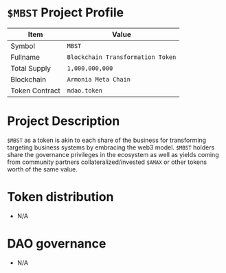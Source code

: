 # `$MBST` Project Profile

|Item | Value|
|--|--|
| Symbol | `MBST` |
| Fullname | `Blockchain Transformation Token` |
| Total Supply | `1,000,000,000` |
| Blockchain | `Armonia Meta Chain`|
| Token Contract | `mdao.token` |

# Project Description
`$MBST` as a token is akin to each share of the business for transforming targeting business systems by embracing the web3 model. `$MBST` holders share the governance privileges in the ecosystem as well as yields coming from community partners collateralized/invested `$AMAX` or other tokens worth of the same value.


# Token distribution

* N/A

  
# DAO governance

* N/A